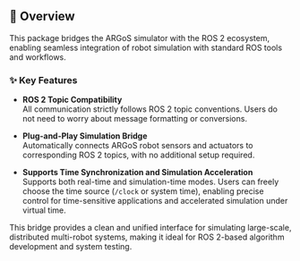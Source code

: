 ## 🧩 Overview

This package bridges the ARGoS simulator with the ROS 2 ecosystem, enabling seamless integration of robot simulation with standard ROS tools and workflows.

### ✨ Key Features

- **ROS 2 Topic Compatibility**  
  All communication strictly follows ROS 2 topic conventions. Users do not need to worry about message formatting or conversions.

- **Plug-and-Play Simulation Bridge**  
  Automatically connects ARGoS robot sensors and actuators to corresponding ROS 2 topics, with no additional setup required.

- **Supports Time Synchronization and Simulation Acceleration**  
   Supports both real-time and simulation-time modes. Users can freely choose the time source (`/clock` or system time), enabling precise control for time-sensitive applications and accelerated simulation under virtual time.

This bridge provides a clean and unified interface for simulating large-scale, distributed multi-robot systems, making it ideal for ROS 2-based algorithm development and system testing.
